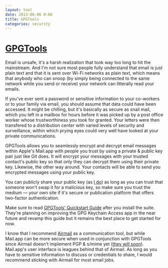 ```yaml
---
layout: tool
date: 2013-06-06 0:00
title: GPGTools
categories: security
---
```


# [GPGTools](https://gpgtools.org)
Email is unsafe, it's a harsh realization that took way too long to hit the mainstream. And I'm not sure most people fully understand that email is just plain text and that it is sent over Wi-Fi networks as plain text, which means that anybody who can snoop (by simply being connected to the same network while you send or receive) your network can litterally read your emails.

If you've ever sent a password or sensitive information to your co-workers or to your family via email, you should assume that data could have been accessed. It might be chilling, but it's basically as secure as snail mail, which you left in a mailbox for hours before it was picked up by a post office worker whose trustworthiness you took for granted. Your letters were then transfered to a distribution center with varied levels of security and surveillance, within which prying eyes could very well have looked at your private communications.

GPGTools allows you to seamlessly encrypt and decrypt email messages within Apple's Mail.app with people you trust by using a private & public key pair just like Git does. It will encrypt your messages with your trusted contact's public key so that only they can decrypt them using their private key. Likewise, the other way around. Your contacts will be able to send you encrypted messages using your public key.

You can publicly share your public key (as [I do](/about)) as long as you can trust that someone won't swap it for a malicious key, so make sure you trust the medium — your own site if it's secure or publication platform that offers two-factor authentication.

Make sure to read [GPGTools' Quickstart Guide](http://support.gpgtools.org/kb/how-to/first-steps-where-do-i-start-where-do-i-begin) after you install the suite. They're planning on improving the GPG Keychain Access app in the near future and revamp this guide but it remains the best place to get started for now.

I know that I recommend [Airmail](/tools/communication/airmail.html) as a communication tool, but while Mail.app can be more secure when used in conjunction with GPGTools since Airmail doesn't implement PGP & s/mime yet ([they will soon](https://twitter.com/airmailer/status/456727947143946240)). Mail.app's user interface is leagues behind that of Airmail. As long as you have to sensitive information to discuss or credentials to share, I would recommend sticking with Airmail for most email jobs.
